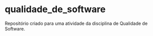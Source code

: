 # qualidade_de_software
Repositório criado para uma atividade da disciplina de Qualidade de Software.

